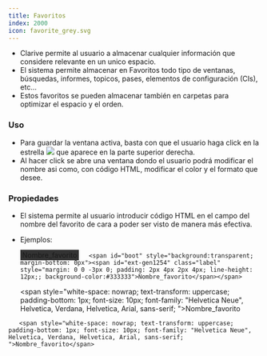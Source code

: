 ```yaml
---
title: Favoritos
index: 2000
icon: favorite_grey.svg
---
```

* Clarive permite al usuario a almacenar cualquier información que considere relevante en un unico espacio.
* El sistema permite almacenar en Favoritos todo tipo de ventanas, búsquedas, informes, topicos, pases, elementos de configuración (CIs), etc...
* Estos favoritos se pueden almacenar también en carpetas para optimizar el espacio y el orden.

### Uso
* Para guardar la ventana activa, basta con que el usuario haga click en la estrella <img src="/static/images/icons/favorite_grey.svg" /> que aparece en la parte superior derecha.
* Al hacer click se abre una ventana dondo el usuario podrá modificar el nombre asi como, con código HTML, modificar el color y el formato que desee.

### Propiedades
* El sistema permite al usuario introducir código HTML en el campo del nombre del favorito de cara a poder ser visto de manera más efectiva.
* Ejemplos:

    <span id="boot" style="background:transparent; margin-bottom: 0px"><span id="ext-gen1254" class="label" style="margin: 0 0 -3px 0; padding: 2px 4px 2px 4px; line-height: 12px;; background-color:#333333">Nombre_favorito</span></span>
&nbsp; &nbsp; `<span id="boot" style="background:transparent; margin-bottom: 0px"><span id="ext-gen1254" class="label" style="margin: 0 0 -3px 0; padding: 2px 4px 2px 4px; line-height: 12px;; background-color:#333333">Nombre_favorito</span></span>`

    <span style="white-space: nowrap; text-transform: uppercase; padding-bottom: 1px; font-size: 10px; font-family: "Helvetica Neue", Helvetica, Verdana, Helvetica, Arial, sans-serif; ">Nombre_favorito</span>

`   <span style="white-space: nowrap; text-transform: uppercase; padding-bottom: 1px; font-size: 10px; font-family: "Helvetica Neue", Helvetica, Verdana, Helvetica, Arial, sans-serif; ">Nombre_favorito</span>`